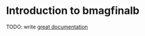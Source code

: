 # Introduction to bmagfinalb

TODO: write [great documentation](http://jacobian.org/writing/what-to-write/)
